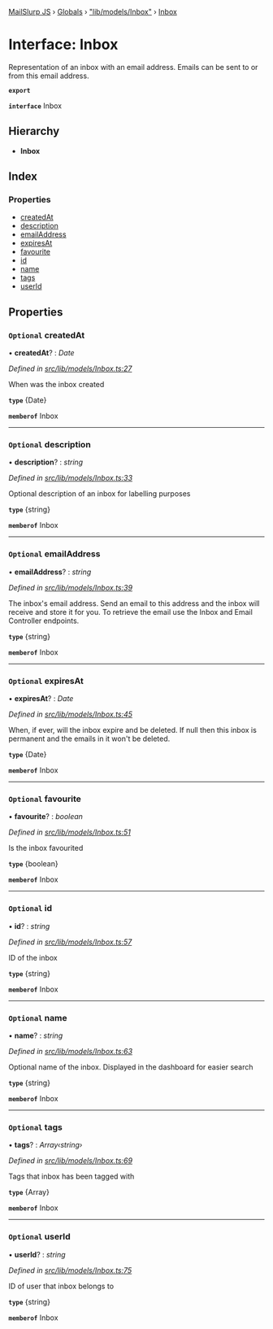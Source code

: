 [MailSlurp JS](../README.md) › [Globals](../globals.md) › ["lib/models/Inbox"](../modules/_lib_models_inbox_.md) › [Inbox](_lib_models_inbox_.inbox.md)

# Interface: Inbox

Representation of an inbox with an email address. Emails can be sent to or from this email address.

**`export`** 

**`interface`** Inbox

## Hierarchy

* **Inbox**

## Index

### Properties

* [createdAt](_lib_models_inbox_.inbox.md#optional-createdat)
* [description](_lib_models_inbox_.inbox.md#optional-description)
* [emailAddress](_lib_models_inbox_.inbox.md#optional-emailaddress)
* [expiresAt](_lib_models_inbox_.inbox.md#optional-expiresat)
* [favourite](_lib_models_inbox_.inbox.md#optional-favourite)
* [id](_lib_models_inbox_.inbox.md#optional-id)
* [name](_lib_models_inbox_.inbox.md#optional-name)
* [tags](_lib_models_inbox_.inbox.md#optional-tags)
* [userId](_lib_models_inbox_.inbox.md#optional-userid)

## Properties

### `Optional` createdAt

• **createdAt**? : *Date*

*Defined in [src/lib/models/Inbox.ts:27](https://github.com/mailslurp/mailslurp-client-ts-js/blob/fc9510a/src/lib/models/Inbox.ts#L27)*

When was the inbox created

**`type`** {Date}

**`memberof`** Inbox

___

### `Optional` description

• **description**? : *string*

*Defined in [src/lib/models/Inbox.ts:33](https://github.com/mailslurp/mailslurp-client-ts-js/blob/fc9510a/src/lib/models/Inbox.ts#L33)*

Optional description of an inbox for labelling purposes

**`type`** {string}

**`memberof`** Inbox

___

### `Optional` emailAddress

• **emailAddress**? : *string*

*Defined in [src/lib/models/Inbox.ts:39](https://github.com/mailslurp/mailslurp-client-ts-js/blob/fc9510a/src/lib/models/Inbox.ts#L39)*

The inbox\'s email address. Send an email to this address and the inbox will receive and store it for you. To retrieve the email use the Inbox and Email Controller endpoints.

**`type`** {string}

**`memberof`** Inbox

___

### `Optional` expiresAt

• **expiresAt**? : *Date*

*Defined in [src/lib/models/Inbox.ts:45](https://github.com/mailslurp/mailslurp-client-ts-js/blob/fc9510a/src/lib/models/Inbox.ts#L45)*

When, if ever, will the inbox expire and be deleted. If null then this inbox is permanent and the emails in it won\'t be deleted.

**`type`** {Date}

**`memberof`** Inbox

___

### `Optional` favourite

• **favourite**? : *boolean*

*Defined in [src/lib/models/Inbox.ts:51](https://github.com/mailslurp/mailslurp-client-ts-js/blob/fc9510a/src/lib/models/Inbox.ts#L51)*

Is the inbox favourited

**`type`** {boolean}

**`memberof`** Inbox

___

### `Optional` id

• **id**? : *string*

*Defined in [src/lib/models/Inbox.ts:57](https://github.com/mailslurp/mailslurp-client-ts-js/blob/fc9510a/src/lib/models/Inbox.ts#L57)*

ID of the inbox

**`type`** {string}

**`memberof`** Inbox

___

### `Optional` name

• **name**? : *string*

*Defined in [src/lib/models/Inbox.ts:63](https://github.com/mailslurp/mailslurp-client-ts-js/blob/fc9510a/src/lib/models/Inbox.ts#L63)*

Optional name of the inbox. Displayed in the dashboard for easier search

**`type`** {string}

**`memberof`** Inbox

___

### `Optional` tags

• **tags**? : *Array‹string›*

*Defined in [src/lib/models/Inbox.ts:69](https://github.com/mailslurp/mailslurp-client-ts-js/blob/fc9510a/src/lib/models/Inbox.ts#L69)*

Tags that inbox has been tagged with

**`type`** {Array<string>}

**`memberof`** Inbox

___

### `Optional` userId

• **userId**? : *string*

*Defined in [src/lib/models/Inbox.ts:75](https://github.com/mailslurp/mailslurp-client-ts-js/blob/fc9510a/src/lib/models/Inbox.ts#L75)*

ID of user that inbox belongs to

**`type`** {string}

**`memberof`** Inbox
